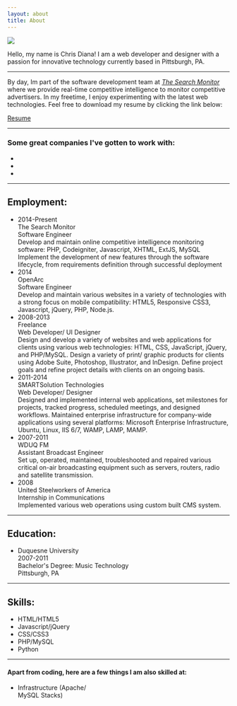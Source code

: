 ```yaml
---
layout: about
title: About
---
```


<img class="profile-pic" src="{{ site.baseurl }}public/img/chris.png" />
<p class="message">
Hello, my name is Chris Diana!
I am a web developer and designer with a passion for innovative technology currently based in Pittsburgh, PA.
</p>

---

By day, Im part of the software development team at *[The Search Monitor](http://thesearchmonitor.com)*
where we provide real-time competitive intelligence to monitor competitive advertisers. In my freetime,
I enjoy experimenting with the latest web technologies.
Feel free to download my resume by clicking the link below:

<a target="_blank" href="{{ site.baseurl }}public/assets/resume/chris_diana_resume.pdf" class="resumebtn">Resume</a>

---

### Some great companies I've gotten to work with:
<ul class="company-list">
	<li style="width:33.33%;"><img src="{{ site.baseurl }}public/img/clients/logo-client-10.png" alt=""></li>
	<li style="width:33.33%;"><img src="{{ site.baseurl }}public/img/clients/logo-client-11.png" alt=""></li>
	<li style="width:33.33%;"><img src="{{ site.baseurl }}public/img/clients/logo-client-16.png" alt=""></li>
</ul>

---

## Employment:
<ul class="emedu-list-1">
	<li>
		<div class="emedu-list-1__date">2014-Present</div>
		<div class="emedu-list-1__location">The Search Monitor</div>
		<div class="emedu-list-1__title">Software Engineer</div>
		<div class="emedu-list-1__desc">Develop and maintain online competitive intelligence monitoring software: PHP, Codeigniter, Javascript, XHTML, ExtJS, MySQL
		Implement the development of new features through the software lifecycle, from requirements definition through successful deployment</div>
	</li>
	<li>
		<div class="emedu-list-1__date">2014</div>
		<div class="emedu-list-1__location">OpenArc</div>
		<div class="emedu-list-1__title">Software Engineer</div>
		<div class="emedu-list-1__desc">Develop and maintain various websites in a variety of technologies with a strong focus on mobile compatibility: HTML5, Responsive CSS3, Javascript, jQuery, PHP, Node.js.</div>
	</li>
	<li>
		<div class="emedu-list-1__date">2008-2013</div>
		<div class="emedu-list-1__location">Freelance</div>
		<div class="emedu-list-1__title">Web Developer/ UI Designer</div>
		<div class="emedu-list-1__desc">Design and develop a variety of websites and web applications for clients using various web technologies: HTML, CSS, JavaScript, jQuery, and PHP/MySQL. Design a variety of print/ graphic products for clients using Adobe Suite, Photoshop, Illustrator, and InDesign. Define project goals and refine project details with clients on an ongoing basis.
		</div>
	</li>
	<li>
		<div class="emedu-list-1__date">2011-2014</div>
		<div class="emedu-list-1__location">SMARTSolution Technologies</div>
		<div class="emedu-list-1__title">Web Developer/ Designer</div>
		<div class="emedu-list-1__desc">Designed and implemented internal web applications, set milestones for projects, tracked progress, scheduled meetings, and designed workflows. Maintained enterprise infrastructure for company-wide applications using several platforms: Microsoft Enterprise Infrastructure, Ubuntu, Linux, IIS 6/7, WAMP, LAMP, MAMP.
		</div>
	</li>
	<li>
		<div class="emedu-list-1__date">2007-2011</div>
		<div class="emedu-list-1__location">WDUQ FM</div>
		<div class="emedu-list-1__title">Assistant Broadcast Engineer</div>
		<div class="emedu-list-1__desc">Set up, operated, maintained, troubleshooted and repaired various critical on-air broadcasting equipment such as servers, routers, radio and satellite transmission.
		</div>
	</li>
	<li>
		<div class="emedu-list-1__date">2008</div>
		<div class="emedu-list-1__location">United Steelworkers of America</div>
		<div class="emedu-list-1__title"> Internship in Communications</div>
		<div class="emedu-list-1__desc">Implemented various web operations using custom built CMS system.
		</div>
	</li>
</ul>

---

## Education:
<ul class="emedu-list-2">
	<li style="width:100%;">
		<div class="emedu-list-2__station">
			Duquesne University
			<div class="emedu-list-2__date">2007-2011</div>
		</div>
		<div class="emedu-list-2__desc">Bachelor's Degree: Music Technology<br>Pittsburgh, PA</div>
	</li>
</ul>

---

## Skills:
<ul class="skill-list-1">
	<li>
		<div class="skill-list-1__bar" style="width: 88%;">
			<span class="skill-list-1__value">HTML/HTML5</span><span class="skill-list-1__percentage"></span>
		</div>
	</li>
	<li>
		<div class="skill-list-1__bar" style="width: 80%;">
			<span class="skill-list-1__value">Javascript/jQuery</span><span class="skill-list-1__percentage"></span>
		</div>
	</li>
	<li>
		<div class="skill-list-1__bar" style="width: 90%;">
			<span class="skill-list-1__value">CSS/CSS3</span><span class="skill-list-1__percentage"></span>
		</div>
	</li>
	<li>
		<div class="skill-list-1__bar" style="width: 84%;">
			<span class="skill-list-1__value">PHP/MySQL</span><span class="skill-list-1__percentage"></span>
		</div>
	</li>
	<li>
		<div class="skill-list-1__bar" style="width: 24%;">
			<span class="skill-list-1__value">Python</span><span class="skill-list-1__percentage"></span>
		</div>
	</li>
</ul>

---

#### Apart from coding, here are a few things I am also skilled at:
<ul class="skill-list-2">
	<li style="width:33.33%;"><div class="skill-list-2__bar" style="height:70%;">Infrastructure (Apache/<br>MySQL Stacks)</div></li>
	<li style="width:33.33%;"><div class="skill-list-2__bar" style="height:95%;">UI/ Design<br>(Adobe Suite/<br>Photoshop)</div></li>
	<li style="width:33.33%;"><div class="skill-list-2__bar" style="height:80%;">Web Frameworks</div></li>
</ul>


### Other Skills

* **Front-end:** Web Frameworks (Bootstrap, Foundation, UIKit, Skeleton, jQuery UI/Mobile), MVC Frameworks (Angular.js, Backbone.js, App.js)
* **Back-end:** MVC Frameworks (Express.js, CodeIgniter, Slim, Meteor.js, Ruby on Rails), Server Stacks (Apache, Node.js, Nginx), Databases (MySQL, MongoDB, SQLite, IndexedDB)
* **Design Software:** Adobe Suite, Photoshop, Dreamweaver, Illustrator, InDesign, Acrobat, GIMP
* **Version Control Systems:** GIT, BitBucket, Github, SourceTree
* **CMS/CRM:** Wordpress, Joomla, ExpressionEngine, PulseCMS, MonstraCMS, AnchorCMS, Magento, SugarCRM, vTiger, WooCommerce, PageKit
* **General/ OS:** MS Office Suite, Windows/Mac OS (all versions), Linux/Command-line, Ubuntu, Vagrant, Bower, Grunt, Bash/Shell
* **Other:** Web Services, RESTful API, Three.js, XML, XHTML, Responsive Design

---

### Awards and other Accomplishments

* **Steel City Codefest 2015 Participant** - Team "Heinzight" Heinz History Museum/ Pittsburgh Botanic Garden - Mobile App
* **Steel City Codefest 2014 Finalist** - Team "Think Outside the Sandbox" Pittsburgh Cares - Mobile Web App
* **Microsoft IT Camp 2013 Participant** - Discussion covering Windows Azure, Hyper-V, Server 2012, System Center

---

## Portfolio
<div class="controls">
	<a class="filter" data-filter="all">All</a>
	<a class="filter" data-filter=".mobile">Mobile/Web Apps</a>
	<a class="filter" data-filter=".websites">Websites</a>
	<a class="filter" data-filter=".graphics">Graphic Design</a>
	<a class="filter" data-filter=".demos">Demos</a>
</div>

<div id="portfolio-gallery" class="portfolio">
	<div class="mix websites">
		<a href="#" data-featherlight="{{ site.baseurl }}public/img/portfolio/websites/truckduty-full.jpg">
			<img src="{{ site.baseurl }}public/img/portfolio/websites/truckduty.jpg" />
		</a>
	</div>
	<div class="mix mobile">
		<a href="#" data-featherlight="{{ site.baseurl }}public/img/portfolio/mobile/pghcares-full.jpg">
			<img src="{{ site.baseurl }}public/img/portfolio/mobile/pghcares.jpg" />
		</a>
	</div>
	<div class="mix mobile">
		<a href="#" data-featherlight="{{ site.baseurl }}public/img/portfolio/mobile/automatefitness-full.jpg">
			<img src="{{ site.baseurl }}public/img/portfolio/mobile/automatefitness.jpg" />
		</a>
	</div>
	<div class="mix mobile">
		<a href="#" data-featherlight="{{ site.baseurl }}public/img/portfolio/mobile/realsocial-full.jpg">
			<img src="{{ site.baseurl }}public/img/portfolio/mobile/realsocial.jpg" />
		</a>
	</div>
	<div class="mix websites">
		<a href="#" data-featherlight="{{ site.baseurl }}public/img/portfolio/websites/comeback-full.jpg">
			<img src="{{ site.baseurl }}public/img/portfolio/websites/comeback.jpg" />
		</a>
	</div>
	<div class="mix mobile">
		<a href="#" data-featherlight="{{ site.baseurl }}public/img/portfolio/mobile/strideright-full.jpg">
			<img src="{{ site.baseurl }}public/img/portfolio/mobile/strideright.jpg" />
		</a>
	</div>
	<div class="mix websites">
		<a href="#" data-featherlight="{{ site.baseurl }}public/img/portfolio/websites/crimpers-full.jpg">
			<img src="{{ site.baseurl }}public/img/portfolio/websites/crimpers.jpg" />
		</a>
	</div>
	<div class="mix websites">
		<a href="#" data-featherlight="{{ site.baseurl }}public/img/portfolio/websites/bizprinters-full.jpg">
			<img src="{{ site.baseurl }}public/img/portfolio/websites/bizprinters.jpg" />
		</a>
	</div>
	<div class="mix demos">
		<a href="http://cdmedia.github.io/car-three.js/plugins/car/examples/index.html" data-featherlight data-featherlight-type="iframe">
			<img src="{{ site.baseurl }}public/img/projects/webgl_car_demo.jpg" />
		</a>
	</div>
	<div class="mix websites">
		<a href="#" data-featherlight="{{ site.baseurl }}public/img/portfolio/websites/muzeradio-full.jpg">
			<img src="{{ site.baseurl }}public/img/portfolio/websites/muzeradio.jpg" />
		</a>
	</div>
	<div class="mix graphics">
		<a href="#" data-featherlight="{{ site.baseurl }}public/img/portfolio/graphics/beanmountain-full.jpg">
			<img src="{{ site.baseurl }}public/img/portfolio/graphics/beanmountain.jpg" />
		</a>
	</div>
	<div class="mix graphics">
		<a href="#" data-featherlight="{{ site.baseurl }}public/img/portfolio/graphics/bravenewworld-full.jpg">
			<img src="{{ site.baseurl }}public/img/portfolio/graphics/bravenewworld.jpg" />
		</a>
	</div>
	<div class="mix graphics">
		<a href="#" data-featherlight="{{ site.baseurl }}public/img/portfolio/graphics/yesterdaygig-full.jpg">
			<img src="{{ site.baseurl }}public/img/portfolio/graphics/yesterdaygig.jpg" />
		</a>
	</div>
	<div class="mix graphics">
		<a href="#" data-featherlight="{{ site.baseurl }}public/img/portfolio/graphics/kennywood-full.jpg">
			<img src="{{ site.baseurl }}public/img/portfolio/graphics/kennywood.jpg" />
		</a>
	</div>
</div>

---

### Contact

Feel free to contact me at cdiana.media@gmail.com.

<ul class="about-social-links">
	<li style="width:33.33%;"><a target="_blank" href="https://www.linkedin.com/profile/view?id=114638489"><i class="fa fa-linkedin fa-lg"></i></a></li>
	<li style="width:33.33%;"><a target="_blank" href="https://plus.google.com/u/0/107737587422182772693/posts"><i class="fa fa-google-plus fa-lg"></i></a></li>
	<li style="width:33.33%;"><a target="_blank" href="http://github.com/cdmedia"><i class="fa fa-github fa-lg"></i></a></li>
</ul>
